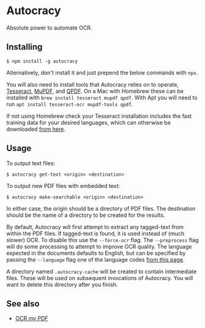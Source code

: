Autocracy
=========

Absolute power to automate OCR.


Installing
----------

    $ npm install -g autocracy

Alternatively, don't install it and just prepend the below commands with `npx`.

You will also need to install tools that Autocracy relies on to operate, [Tesseract](https://github.com/tesseract-ocr/tesseract), [MuPDF](https://github.com/ArtifexSoftware/mupdf), and [QPDF](https://github.com/qpdf/qpdf). On a Mac with Homebrew these can be installed with `brew install tesseract mupdf qpdf`. With Apt you will need to run `apt install tesseract-ocr mupdf-tools qpdf`.

If not using Homebrew check your Tesseract installation includes the fast training data for your desired languages, which can otherwise be downloaded [from here](https://github.com/tesseract-ocr/tessdata_fast).


Usage
-----

To output text files:

    $ autocracy get-text <origin> <destination>

To output new PDF files with embedded text:

    $ autocracy make-searchable <origin> <destination>

In either case, the origin should be a directory of PDF files. The destination should be the name of a directory to be created for the results.

By default, Autocracy will first attempt to extract any tagged-text from within the PDF files. If tagged-text is found, it is used instead of (much slower) OCR. To disable this use the `--force-ocr` flag. The `--preprocess` flag will do some processing to attempt to improve OCR quality. The language expected in the documents defaults to English, but can be specified by passing the `--language` flag one of the language codes [from this page](https://tesseract-ocr.github.io/tessdoc/Data-Files-in-different-versions.html).

A directory named `.autocracy-cache` will be created to contain intermediate files. These will be used on subsequent invocations of Autocracy. You will want to delete this directory after you finish.


See also
--------

* [OCR my PDF](https://github.com/ocrmypdf/OCRmyPDF)
